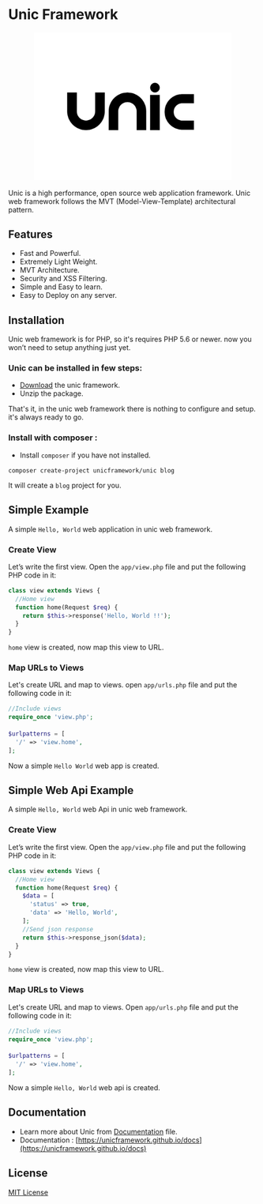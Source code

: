 # Unic Framework

<p align="center">
  <img src="https://github.com/unicframework/docs/blob/main/unic-logo.jpg" width="400px" alt="Unic Logo">
</p>

Unic is a high performance, open source web application framework.
Unic web framework follows the MVT (Model-View-Template) architectural pattern.

## Features

  - Fast and Powerful.
  - Extremely Light Weight.
  - MVT Architecture.
  - Security and XSS Filtering.
  - Simple and Easy to learn.
  - Easy to Deploy on any server.


## Installation

  Unic web framework is for PHP, so it's requires PHP 5.6 or newer. now you won’t need to setup anything just yet.

### Unic can be installed in few steps:

  - [Download](https://github.com/unicframework/unic/archive/main.zip) the unic framework.
  - Unzip the package.

  That's it, in the unic web framework there is nothing to configure and setup. it's always ready to go.

### Install with composer :

  - Install `composer` if you have not installed.

```shell
composer create-project unicframework/unic blog
```

  It will create a `blog` project for you.


## Simple Example

  A simple `Hello, World` web application in unic web framework.

### Create View

  Let’s write the first view. Open the `app/view.php` file and put the following PHP code in it:

```php
class view extends Views {
  //Home view
  function home(Request $req) {
    return $this->response('Hello, World !!');
  }
}
```

  `home` view is created, now map this view to URL.

### Map URLs to Views

  Let's create URL and map to views. open `app/urls.php` file and put the following code in it:

```php
//Include views
require_once 'view.php';

$urlpatterns = [
  '/' => 'view.home',
];
```

  Now a simple `Hello World` web app is created.


## Simple Web Api Example

  A simple `Hello, World` web Api in unic web framework.

### Create View

  Let’s write the first view. Open the `app/view.php` file and put the following PHP code in it:

```php
class view extends Views {
  //Home view
  function home(Request $req) {
    $data = [
      'status' => true,
      'data' => 'Hello, World',
    ];
    //Send json response
    return $this->response_json($data);
  }
}
```

  `home` view is created, now map this view to URL.

### Map URLs to Views

  Let's create URL and map to views. Open `app/urls.php` file and put the following code in it:

```php
//Include views
require_once 'view.php';

$urlpatterns = [
  '/' => 'view.home',
];
```

  Now a simple `Hello, World` web api is created.


## Documentation

  - Learn more about Unic from [Documentation](https://github.com/unicframework/docs/) file.
  - Documentation : [https://unicframework.github.io/docs](https://unicframework.github.io/docs)


## License

  [MIT License](LICENSE)

